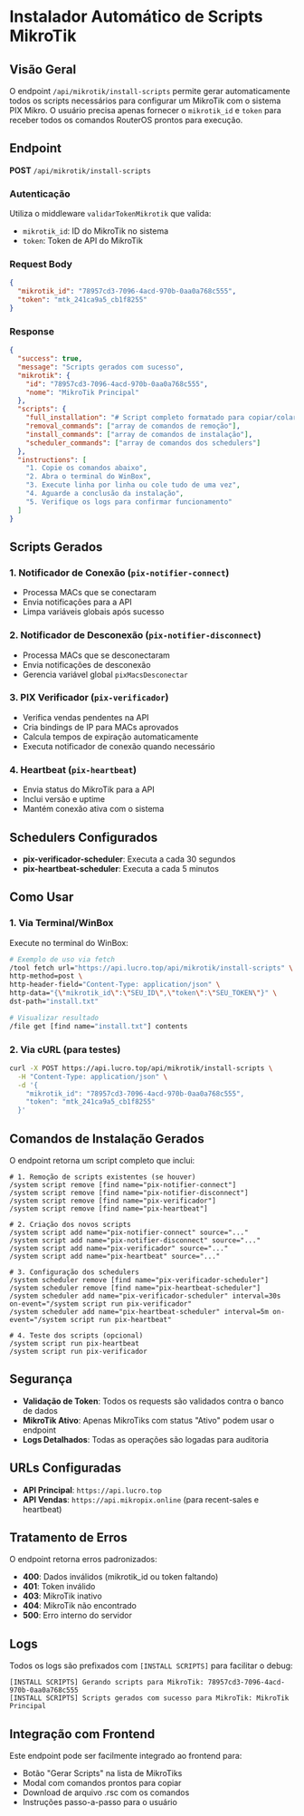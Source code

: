 # Instalador Automático de Scripts MikroTik

## Visão Geral

O endpoint `/api/mikrotik/install-scripts` permite gerar automaticamente todos os scripts necessários para configurar um MikroTik com o sistema PIX Mikro. O usuário precisa apenas fornecer o `mikrotik_id` e `token` para receber todos os comandos RouterOS prontos para execução.

## Endpoint

**POST** `/api/mikrotik/install-scripts`

### Autenticação

Utiliza o middleware `validarTokenMikrotik` que valida:
- `mikrotik_id`: ID do MikroTik no sistema
- `token`: Token de API do MikroTik

### Request Body

```json
{
  "mikrotik_id": "78957cd3-7096-4acd-970b-0aa0a768c555",
  "token": "mtk_241ca9a5_cb1f8255"
}
```

### Response

```json
{
  "success": true,
  "message": "Scripts gerados com sucesso",
  "mikrotik": {
    "id": "78957cd3-7096-4acd-970b-0aa0a768c555",
    "nome": "MikroTik Principal"
  },
  "scripts": {
    "full_installation": "# Script completo formatado para copiar/colar",
    "removal_commands": ["array de comandos de remoção"],
    "install_commands": ["array de comandos de instalação"],
    "scheduler_commands": ["array de comandos dos schedulers"]
  },
  "instructions": [
    "1. Copie os comandos abaixo",
    "2. Abra o terminal do WinBox",
    "3. Execute linha por linha ou cole tudo de uma vez",
    "4. Aguarde a conclusão da instalação",
    "5. Verifique os logs para confirmar funcionamento"
  ]
}
```

## Scripts Gerados

### 1. Notificador de Conexão (`pix-notifier-connect`)
- Processa MACs que se conectaram
- Envia notificações para a API
- Limpa variáveis globais após sucesso

### 2. Notificador de Desconexão (`pix-notifier-disconnect`) 
- Processa MACs que se desconectaram
- Envia notificações de desconexão
- Gerencia variável global `pixMacsDesconectar`

### 3. PIX Verificador (`pix-verificador`)
- Verifica vendas pendentes na API
- Cria bindings de IP para MACs aprovados
- Calcula tempos de expiração automaticamente
- Executa notificador de conexão quando necessário

### 4. Heartbeat (`pix-heartbeat`)
- Envia status do MikroTik para a API
- Inclui versão e uptime
- Mantém conexão ativa com o sistema

## Schedulers Configurados

- **pix-verificador-scheduler**: Executa a cada 30 segundos
- **pix-heartbeat-scheduler**: Executa a cada 5 minutos

## Como Usar

### 1. Via Terminal/WinBox

Execute no terminal do WinBox:

```bash
# Exemplo de uso via fetch
/tool fetch url="https://api.lucro.top/api/mikrotik/install-scripts" \
http-method=post \
http-header-field="Content-Type: application/json" \
http-data="{\"mikrotik_id\":\"SEU_ID\",\"token\":\"SEU_TOKEN\"}" \
dst-path="install.txt"

# Visualizar resultado
/file get [find name="install.txt"] contents
```

### 2. Via cURL (para testes)

```bash
curl -X POST https://api.lucro.top/api/mikrotik/install-scripts \
  -H "Content-Type: application/json" \
  -d '{
    "mikrotik_id": "78957cd3-7096-4acd-970b-0aa0a768c555",
    "token": "mtk_241ca9a5_cb1f8255"
  }'
```

## Comandos de Instalação Gerados

O endpoint retorna um script completo que inclui:

```routeros
# 1. Remoção de scripts existentes (se houver)
/system script remove [find name="pix-notifier-connect"]
/system script remove [find name="pix-notifier-disconnect"]
/system script remove [find name="pix-verificador"]
/system script remove [find name="pix-heartbeat"]

# 2. Criação dos novos scripts
/system script add name="pix-notifier-connect" source="..."
/system script add name="pix-notifier-disconnect" source="..."
/system script add name="pix-verificador" source="..."
/system script add name="pix-heartbeat" source="..."

# 3. Configuração dos schedulers
/system scheduler remove [find name="pix-verificador-scheduler"]
/system scheduler remove [find name="pix-heartbeat-scheduler"]
/system scheduler add name="pix-verificador-scheduler" interval=30s on-event="/system script run pix-verificador"
/system scheduler add name="pix-heartbeat-scheduler" interval=5m on-event="/system script run pix-heartbeat"

# 4. Teste dos scripts (opcional)
/system script run pix-heartbeat
/system script run pix-verificador
```

## Segurança

- **Validação de Token**: Todos os requests são validados contra o banco de dados
- **MikroTik Ativo**: Apenas MikroTiks com status "Ativo" podem usar o endpoint
- **Logs Detalhados**: Todas as operações são logadas para auditoria

## URLs Configuradas

- **API Principal**: `https://api.lucro.top`
- **API Vendas**: `https://api.mikropix.online` (para recent-sales e heartbeat)

## Tratamento de Erros

O endpoint retorna erros padronizados:

- **400**: Dados inválidos (mikrotik_id ou token faltando)
- **401**: Token inválido
- **403**: MikroTik inativo
- **404**: MikroTik não encontrado
- **500**: Erro interno do servidor

## Logs

Todos os logs são prefixados com `[INSTALL SCRIPTS]` para facilitar o debug:

```
[INSTALL SCRIPTS] Gerando scripts para MikroTik: 78957cd3-7096-4acd-970b-0aa0a768c555
[INSTALL SCRIPTS] Scripts gerados com sucesso para MikroTik: MikroTik Principal
```

## Integração com Frontend

Este endpoint pode ser facilmente integrado ao frontend para:
- Botão "Gerar Scripts" na lista de MikroTiks
- Modal com comandos prontos para copiar
- Download de arquivo .rsc com os comandos
- Instruções passo-a-passo para o usuário 